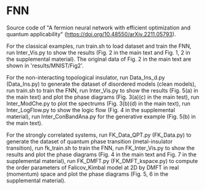 # FNN
Source code of "A fermion neural network with efficient optimization and quantum applicability" (https://doi.org/10.48550/arXiv.2211.05793).

For the classical examples, run train.sh to load dataset and train the FNN, run Inter_Vis.py to show the results (Fig. 2 in the main text and Fig. 1, 2 in the supplemental material). The original data of Fig. 2 in the main text are shown in 'results/MNIST/Fig2'.

For the non-interacting topological insulator, run Data_Ins_d.py (Data_Ins.py) to generate the dataset of disordered models (clean models), run train.sh to train the FNN, run Inter_Vis.py to show the results (Fig. 5(a) in the main text) and plot the phase diagrams (Fig. 3(a)(c) in the main test), run Inter_ModChe.py to plot the spectrums (Fig. 3(b)(d) in the main text), run Inter_LogFlow.py to show the logic flow (Fig. 4 in the supplemental material), run Inter_ConBandAna.py for the generative example (Fig. 5(b) in the main text).

For the strongly correlated systems, run FK_Data_QPT.py (FK_Data.py) to generate the dataset of quantum phase transition (metal-insulator transition), run fk_train.sh to train the FNN, run FK_Inter_Vis.py to show the results and plot the phase diagrams (Fig. 4 in the main text and Fig. 7 in the supplemental material), run FK_DMFT.py (FK_DMFT_kspace.py) to compute the order parameters of Falicov_Kimbal model at 2D by DMFT in real (momentum) space and plot the phase diagrams (Fig. 5, 6 in the supplemental material).